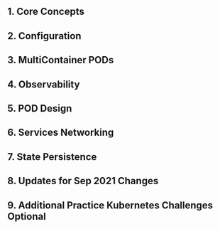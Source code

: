 ## 1. Core Concepts
## 2. Configuration
## 3. MultiContainer PODs
## 4. Observability
## 5. POD Design
## 6. Services Networking
## 7. State Persistence
## 8. Updates for Sep 2021 Changes
## 9. Additional Practice Kubernetes Challenges Optional
